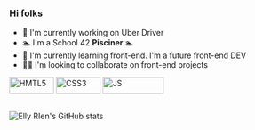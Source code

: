 ### Hi folks 

- 🚗 I'm currently working on Uber Driver
- 🏊 I'm a School 42 **Pisciner** 🏊
- 🌱 I'm currently learning front-end. I'm a future front-end DEV
- 🤜🤛 I'm looking to collaborate on front-end projects
<div style="display:inline_block">
<img align="center" alt="HMTL5" height="30" width="80" src="https://img.shields.io/badge/HTML5-E34F26?style=for-the-badge&logo=html5&logoColor=white">
<img align="center" alt="CSS3" height="30" width="80" src="https://img.shields.io/badge/CSS3-1572B6?style=for-the-badge&logo=css3&logoColor=white">
<img align="center" alt="JS" height="30" width="110" src="https://img.shields.io/badge/JavaScript-323330?style=for-the-badge&logo=javascript&logoColor=F7DF1E">

</div>
<br>

![Elly RIen's GitHub stats](https://github-readme-stats.vercel.app/api?username=ellyrien&hide=contribs&count_private=true&show_icons=true&theme=tokyonight)


